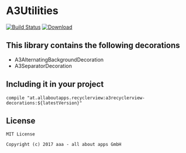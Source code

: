# A3Utilities

[![Build Status](https://travis-ci.org/allaboutapps/a3utilities.svg?branch=master)](https://travis-ci.org/allaboutapps/a3utilities)
[![Download](https://api.bintray.com/packages/allaboutapps/A3-Android/at.allaboutapps.a3utilities/images/download.svg) ](https://bintray.com/allaboutapps/A3-Android/at.allaboutapps.a3utilities/_latestVersion)

## This library contains the following decorations

* A3AlternatingBackgroundDecoration
* A3SeparatorDecoration

## Including it in your project

    compile "at.allaboutapps.recyclerview:a3recyclerview-decorations:${latestVersion}"

## License

	MIT License

	Copyright (c) 2017 aaa - all about apps GmbH